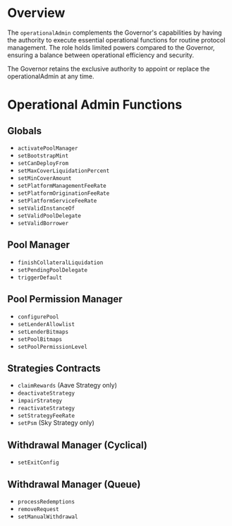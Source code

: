 # Overview

The `operationalAdmin` complements the Governor's capabilities by having the authority to execute essential operational functions for routine protocol management. The role holds limited powers compared to the Governor, ensuring a balance between operational efficiency and security.

The Governor retains the exclusive authority to appoint or replace the operationalAdmin at any time.

# Operational Admin Functions

## Globals

* `activatePoolManager`
* `setBootstrapMint`
* `setCanDeployFrom`
* `setMaxCoverLiquidationPercent`
* `setMinCoverAmount`
* `setPlatformManagementFeeRate`
* `setPlatformOriginationFeeRate`
* `setPlatformServiceFeeRate`
* `setValidInstanceOf`
* `setValidPoolDelegate`
* `setValidBorrower`

## Pool Manager

* `finishCollateralLiquidation`
* `setPendingPoolDelegate`
* `triggerDefault`

## Pool Permission Manager

* `configurePool`
* `setLenderAllowlist`
* `setLenderBitmaps`
* `setPoolBitmaps`
* `setPoolPermissionLevel`

## Strategies Contracts

* `claimRewards` (Aave Strategy only)
* `deactivateStrategy`
* `impairStrategy`
* `reactivateStrategy`
* `setStrategyFeeRate`
* `setPsm` (Sky Strategy only)

## Withdrawal Manager (Cyclical)

* `setExitConfig`

## Withdrawal Manager (Queue)

* `processRedemptions`
* `removeRequest`
* `setManualWithdrawal`
